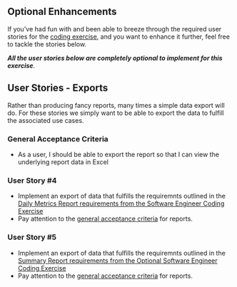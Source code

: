 ## Optional Enhancements

If you've had fun with and been able to breeze through the required user stories for the [coding exercise](ops_services_coding_exercise.md), and you want to enhance it further, feel free to tackle the stories below.

_**All the user stories below are completely optional to implement for this exercise**_.

## User Stories - Exports

Rather than producing fancy reports, many times a simple data export will do.  For these stories we simply want to be able to export the data to fulfill the associated use cases.

### General Acceptance Criteria
* As a user, I should be able to export the report so that I can view the underlying report data in Excel

### User Story #4

* Implement an export of data that fulfills the requiremnts outlined in the [Daily Metrics Report requirements from the Software Engineer Coding Exercise](../software_engineer/software_engineer_coding_exercise.md#user-story-4-see-daily-metrics)
* Pay attention to the [general acceptance criteria](./ops_services_coding_exercise.md#general-acceptance-criteria-1) for reports.

### User Story #5
* Implement an export of data that fulfills the requiremnts outlined in the [Summary Report requirements from the Optional Software Engineer Coding Exercise](../software_engineer/software_engineer_coding_exercise_optional.md#user-story-5-view-a-summary-report)
* Pay attention to the [general acceptance criteria](./ops_services_coding_exercise.md#general-acceptance-criteria-1) for reports.
